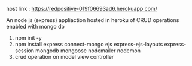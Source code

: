 host link : https://redpositive-019f06693ad6.herokuapp.com/

An node js (express) appliaction hosted in heroku of CRUD operations enabled with mongo db

1. npm init -y
2. npm install express connect-mongo ejs express-ejs-layouts express-session mongodb mongoose nodemailer nodemon
3. crud operation on model view controller